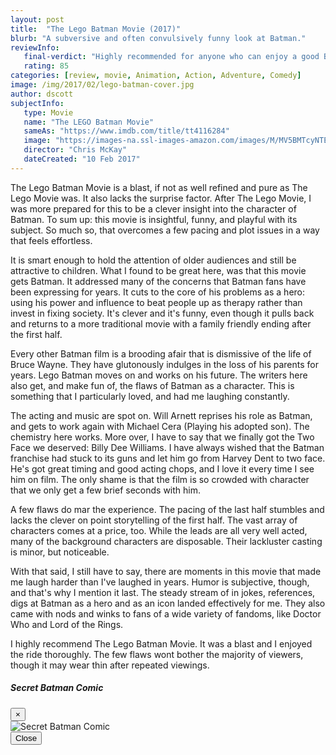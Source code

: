 ```yaml
---
layout: post
title:  "The Lego Batman Movie (2017)"
blurb: "A subversive and often convulsively funny look at Batman."
reviewInfo:
   final-verdict: "Highly recommended for anyone who can enjoy a good Batman parody, or those young enough to simply enjoy the adventure."
   rating: 85
categories: [review, movie, Animation, Action, Adventure, Comedy]
image: /img/2017/02/lego-batman-cover.jpg
author: dscott
subjectInfo:
   type: Movie
   name: "The LEGO Batman Movie"
   sameAs: "https://www.imdb.com/title/tt4116284"
   image: "https://images-na.ssl-images-amazon.com/images/M/MV5BMTcyNTEyOTY0M15BMl5BanBnXkFtZTgwOTAyNzU3MDI@._V1_SX300.jpg"
   director: "Chris McKay"
   dateCreated: "10 Feb 2017"
---
```


The Lego Batman Movie is a blast, if not as well refined and pure as The Lego Movie was. It also lacks the surprise factor. After The Lego Movie, I was more prepared for this to be a clever insight into the character of Batman. To sum  up: this movie is insightful, funny, and playful with its subject. So much so, that overcomes a few pacing and plot issues in a way that feels effortless.

It is smart enough to hold the attention of older audiences and still be attractive to children. What I found to be great here, was that this movie gets Batman. It addressed many of the concerns that Batman fans have been expressing for years. It cuts to the core of his problems as a hero: using his power and influence to beat people up as therapy rather than invest in fixing society. It's clever and it's funny, even though it pulls back and returns to a more traditional movie with a family friendly ending after the first half.

Every other Batman film is a brooding afair that is dismissive of the life of Bruce Wayne. They have <a data-toggle="modal" data-target="#secretcomic">glutonously indulges in the loss of his parents</a> for years. Lego Batman moves on and works on his future. The writers here also get, and make fun of, the flaws of Batman as a character. This is something that I particularly loved, and had me laughing constantly.

The acting and music are spot on. Will Arnett reprises his role as Batman, and gets to work again with Michael Cera (Playing his adopted son). The chemistry here works. More over, I have to say that we finally got the Two Face we deserved: Billy Dee Williams. I have always wished that the Batman franchise had stuck to its guns and let him go from Harvey Dent to two face. He's got great timing and good acting chops, and I love it every time I see him on film. The only shame is that the film is so crowded with character that we only get a few brief seconds with him.

A few flaws do mar the experience. The pacing of the last half stumbles and lacks the clever on point storytelling of the first half. The vast array of characters comes at a price, too. While the leads are all very well acted, many of the background characters are disposable. Their lackluster casting is minor, but noticeable.

With that said, I still have to say, there are moments in this movie that made me laugh harder than I've laughed in years. Humor is subjective, though, and that's why I mention it last. The steady stream of in jokes, references, digs at Batman as a hero and as an icon landed effectively for me. They also came with nods and winks to fans of a wide variety of fandoms, like Doctor Who and Lord of the Rings.

I highly recommend The Lego Batman Movie. It was a blast and I enjoyed the ride thoroughly. The few flaws wont bother the majority of viewers, though it may wear thin after repeated viewings.

<!-- Modal -->
<div class="modal fade" id="secretcomic" tabindex="-1" role="dialog" aria-labelledby="secretcomicLabel" aria-hidden="true">
  <div class="modal-dialog" role="document">
    <div class="modal-content">
      <div class="modal-header">
        <h5 class="modal-title" id="exampleModalLabel">Secret Batman Comic</h5>
        <button type="button" class="close" data-dismiss="modal" aria-label="Close">
          <span aria-hidden="true">&times;</span>
        </button>
      </div>
      <div class="modal-body">
        <img src="https://img.critical-truth.com/img/2017/02/FxS6VqI.gif" alt="Secret Batman Comic" />
      </div>
      <div class="modal-footer">
        <button type="button" class="btn btn-secondary" data-dismiss="modal">Close</button>
      </div>
    </div>
  </div>
</div>